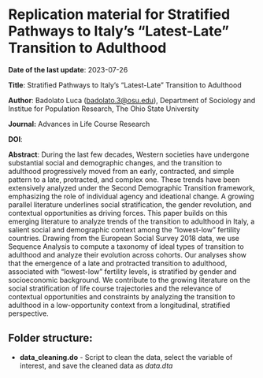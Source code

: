 # Replication material for Stratified Pathways to Italy’s “Latest-Late” Transition to Adulthood

**Date of the last update**: 2023-07-26

**Title**: Stratified Pathways to Italy’s “Latest-Late” Transition to Adulthood

**Author**: Badolato Luca (badolato.3@osu.edu), Department of Sociology and Institue for Population Research, The Ohio State University

**Journal:** Advances in Life Course Research

**DOI**: 

**Abstract**:
During the last few decades, Western societies have undergone substantial social and demographic changes, and the transition to adulthood progressively moved from an early, contracted, and simple pattern to a late, protracted, and complex one. These trends have been extensively analyzed under the Second Demographic Transition framework, emphasizing the role of individual agency and ideational change. A growing parallel literature underlines social stratification, the gender revolution, and contextual opportunities as driving forces. This paper builds on this emerging literature to analyze trends of the transition to adulthood in Italy, a salient social and demographic context among the “lowest-low” fertility countries. Drawing from the European Social Survey 2018 data, we use Sequence Analysis to compute a taxonomy of ideal types of transition to adulthood and analyze their evolution across cohorts. Our analyses show that the emergence of a late and protracted transition to adulthood, associated with “lowest-low” fertility levels, is stratified by gender and socioeconomic background. We contribute to the growing literature on the social stratification of life course trajectories and the relevance of contextual opportunities and constraints by analyzing the transition to adulthood in a low-opportunity context from a longitudinal, stratified perspective.

## Folder structure:

* **data_cleaning.do** - Script to clean the data, select the variable of interest, and save the cleaned data as *data.dta*
